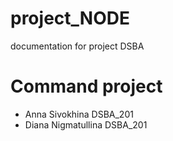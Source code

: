 # project_NODE
documentation for project DSBA
# Command project
* Anna Sivokhina DSBA_201
* Diana Nigmatullina DSBA_201
